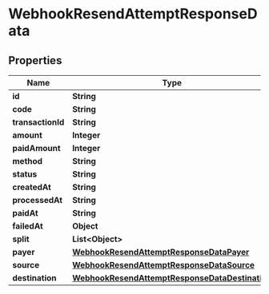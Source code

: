 

# WebhookResendAttemptResponseData


## Properties

| Name | Type | Description | Notes |
|------------ | ------------- | ------------- | -------------|
|**id** | **String** |  |  [optional] |
|**code** | **String** |  |  [optional] |
|**transactionId** | **String** |  |  [optional] |
|**amount** | **Integer** |  |  [optional] |
|**paidAmount** | **Integer** |  |  [optional] |
|**method** | **String** |  |  [optional] |
|**status** | **String** |  |  [optional] |
|**createdAt** | **String** |  |  [optional] |
|**processedAt** | **String** |  |  [optional] |
|**paidAt** | **String** |  |  [optional] |
|**failedAt** | **Object** |  |  [optional] |
|**split** | **List&lt;Object&gt;** |  |  [optional] |
|**payer** | [**WebhookResendAttemptResponseDataPayer**](WebhookResendAttemptResponseDataPayer.md) |  |  [optional] |
|**source** | [**WebhookResendAttemptResponseDataSource**](WebhookResendAttemptResponseDataSource.md) |  |  [optional] |
|**destination** | [**WebhookResendAttemptResponseDataDestination**](WebhookResendAttemptResponseDataDestination.md) |  |  [optional] |




